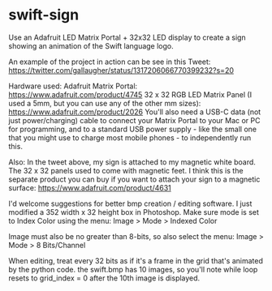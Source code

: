# swift-sign
Use an Adafruit LED Matrix Portal + 32x32 LED display to create a sign showing an animation of the Swift language logo.

An example of the project in action can be see in this Tweet:
https://twitter.com/gallaugher/status/1317206066770399232?s=20

Hardware used:
Adafruit Matrix Portal: https://www.adafruit.com/product/4745
32 x 32 RGB LED Matrix Panel (I used a 5mm, but you can use any of the other mm sizes): https://www.adafruit.com/product/2026
You'll also need a USB-C data (not just power/charging) cable to connect your Matrix Portal to your Mac or PC for programming, and to a standard USB power supply - like the small one that you might use to charge most mobile phones - to independently run this.

Also: In the tweet above, my sign is attached to my magnetic white board. The 32 x 32 panels used to come with magnetic feet. I think this is the separate product you can buy if you want to attach your sign to a magnetic surface: https://www.adafruit.com/product/4631

I'd welcome suggestions for better bmp creation / editing software.
I just modified a 352 width x 32 height box in Photoshop.
Make sure mode is set to Index Color using the menu:
  Image > Mode > Indexed Color

Image must also be no greater than 8-bits, so also select the menu:
  Image > Mode > 8 Bits/Channel
  
When editing, treat every 32 bits as if it's a frame in the grid that's animated by the python code.
the swift.bmp has 10 images, so you'll note while loop resets to grid_index = 0 after the 10th image is displayed.
